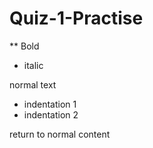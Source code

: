 # Quiz-1-Practise

** Bold

* italic

normal text

- indentation 1
- indentation 2

return to normal content

